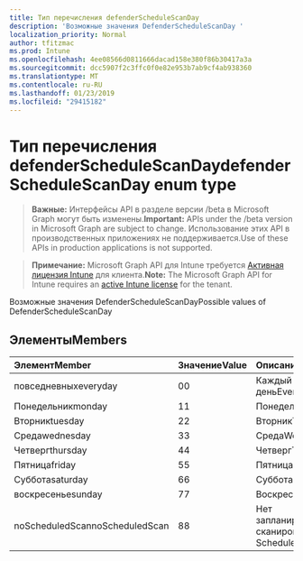 ```yaml
---
title: Тип перечисления defenderScheduleScanDay
description: 'Возможные значения DefenderScheduleScanDay '
localization_priority: Normal
author: tfitzmac
ms.prod: Intune
ms.openlocfilehash: 4ee08566d0811666dacad158e380f86b30417a3a
ms.sourcegitcommit: dcc5907f2c3ffc0f0e82e953b7ab9cf4ab938360
ms.translationtype: MT
ms.contentlocale: ru-RU
ms.lasthandoff: 01/23/2019
ms.locfileid: "29415182"
---
```

# <a name="defenderschedulescanday-enum-type"></a><span data-ttu-id="d4467-103">Тип перечисления defenderScheduleScanDay</span><span class="sxs-lookup"><span data-stu-id="d4467-103">defenderScheduleScanDay enum type</span></span>

> <span data-ttu-id="d4467-104">**Важные:** Интерфейсы API в разделе версии /beta в Microsoft Graph могут быть изменены.</span><span class="sxs-lookup"><span data-stu-id="d4467-104">**Important:** APIs under the /beta version in Microsoft Graph are subject to change.</span></span> <span data-ttu-id="d4467-105">Использование этих API в производственных приложениях не поддерживается.</span><span class="sxs-lookup"><span data-stu-id="d4467-105">Use of these APIs in production applications is not supported.</span></span>

> <span data-ttu-id="d4467-106">**Примечание:** Microsoft Graph API для Intune требуется [Активная лицензия Intune](https://go.microsoft.com/fwlink/?linkid=839381) для клиента.</span><span class="sxs-lookup"><span data-stu-id="d4467-106">**Note:** The Microsoft Graph API for Intune requires an [active Intune license](https://go.microsoft.com/fwlink/?linkid=839381) for the tenant.</span></span>

<span data-ttu-id="d4467-107">Возможные значения DefenderScheduleScanDay</span><span class="sxs-lookup"><span data-stu-id="d4467-107">Possible values of DefenderScheduleScanDay</span></span> 

## <a name="members"></a><span data-ttu-id="d4467-108">Элементы</span><span class="sxs-lookup"><span data-stu-id="d4467-108">Members</span></span>
|<span data-ttu-id="d4467-109">Элемент</span><span class="sxs-lookup"><span data-stu-id="d4467-109">Member</span></span>|<span data-ttu-id="d4467-110">Значение</span><span class="sxs-lookup"><span data-stu-id="d4467-110">Value</span></span>|<span data-ttu-id="d4467-111">Описание</span><span class="sxs-lookup"><span data-stu-id="d4467-111">Description</span></span>|
|:---|:---|:---|
|<span data-ttu-id="d4467-112">повседневных</span><span class="sxs-lookup"><span data-stu-id="d4467-112">everyday</span></span>|<span data-ttu-id="d4467-113">0</span><span class="sxs-lookup"><span data-stu-id="d4467-113">0</span></span>|<span data-ttu-id="d4467-114">Каждый день</span><span class="sxs-lookup"><span data-stu-id="d4467-114">Everyday</span></span>|
|<span data-ttu-id="d4467-115">Понедельник</span><span class="sxs-lookup"><span data-stu-id="d4467-115">monday</span></span>|<span data-ttu-id="d4467-116">1</span><span class="sxs-lookup"><span data-stu-id="d4467-116">1</span></span>|<span data-ttu-id="d4467-117">Понедельник</span><span class="sxs-lookup"><span data-stu-id="d4467-117">Monday</span></span>|
|<span data-ttu-id="d4467-118">Вторник</span><span class="sxs-lookup"><span data-stu-id="d4467-118">tuesday</span></span>|<span data-ttu-id="d4467-119">2</span><span class="sxs-lookup"><span data-stu-id="d4467-119">2</span></span>|<span data-ttu-id="d4467-120">Вторник</span><span class="sxs-lookup"><span data-stu-id="d4467-120">Tuesday</span></span>|
|<span data-ttu-id="d4467-121">Среда</span><span class="sxs-lookup"><span data-stu-id="d4467-121">wednesday</span></span>|<span data-ttu-id="d4467-122">3</span><span class="sxs-lookup"><span data-stu-id="d4467-122">3</span></span>|<span data-ttu-id="d4467-123">Среда</span><span class="sxs-lookup"><span data-stu-id="d4467-123">Wednesday</span></span>|
|<span data-ttu-id="d4467-124">Четверг</span><span class="sxs-lookup"><span data-stu-id="d4467-124">thursday</span></span>|<span data-ttu-id="d4467-125">4</span><span class="sxs-lookup"><span data-stu-id="d4467-125">4</span></span>|<span data-ttu-id="d4467-126">Четверг</span><span class="sxs-lookup"><span data-stu-id="d4467-126">Thursday</span></span>|
|<span data-ttu-id="d4467-127">Пятница</span><span class="sxs-lookup"><span data-stu-id="d4467-127">friday</span></span>|<span data-ttu-id="d4467-128">5</span><span class="sxs-lookup"><span data-stu-id="d4467-128">5</span></span>|<span data-ttu-id="d4467-129">Пятница</span><span class="sxs-lookup"><span data-stu-id="d4467-129">Friday</span></span>|
|<span data-ttu-id="d4467-130">Суббота</span><span class="sxs-lookup"><span data-stu-id="d4467-130">saturday</span></span>|<span data-ttu-id="d4467-131">6</span><span class="sxs-lookup"><span data-stu-id="d4467-131">6</span></span>|<span data-ttu-id="d4467-132">Суббота</span><span class="sxs-lookup"><span data-stu-id="d4467-132">Saturday</span></span>|
|<span data-ttu-id="d4467-133">воскресенье</span><span class="sxs-lookup"><span data-stu-id="d4467-133">sunday</span></span>|<span data-ttu-id="d4467-134">7</span><span class="sxs-lookup"><span data-stu-id="d4467-134">7</span></span>|<span data-ttu-id="d4467-135">Воскресенье</span><span class="sxs-lookup"><span data-stu-id="d4467-135">Sunday</span></span>|
|<span data-ttu-id="d4467-136">noScheduledScan</span><span class="sxs-lookup"><span data-stu-id="d4467-136">noScheduledScan</span></span>|<span data-ttu-id="d4467-137">8</span><span class="sxs-lookup"><span data-stu-id="d4467-137">8</span></span>|<span data-ttu-id="d4467-138">Нет запланированного сканирования</span><span class="sxs-lookup"><span data-stu-id="d4467-138">No Scheduled Scan</span></span>|




